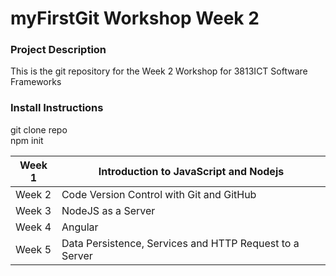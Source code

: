 # myFirstGit Workshop Week 2  
  
### Project Description  
This is the git repository for the Week 2 Workshop for 3813ICT Software Frameworks  
  
### Install Instructions  
git clone repo  
npm init  
  
Week 1 | Introduction to JavaScript and Nodejs
-------|-------
Week 2 | Code Version Control with Git and GitHub
Week 3 | NodeJS as a Server
Week 4 | Angular
Week 5 | Data Persistence, Services and HTTP Request to a Server
